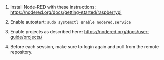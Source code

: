 1. Install Node-RED with these instructions: https://nodered.org/docs/getting-started/raspberrypi

2. Enable autostart: ```sudo systemctl enable nodered.service```

3. Enable projects as described here: https://nodered.org/docs/user-guide/projects/

4. Before each session, make sure to login again and pull from the remote repository.
